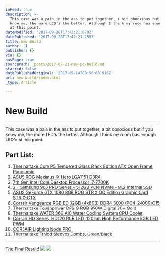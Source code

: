 ```yaml
---
inFeed: true
description: >-
  This case was a pain in the ass to put together, a bit obnoxious but if you
  know me, the more LED’s the better. Although I think my room has enough LED’s
  at this point.
dateModified: '2017-09-28T17:42:21.079Z'
datePublished: '2017-09-28T17:42:21.259Z'
title: New Build
author: []
publisher: {}
via: {}
hasPage: true
sourcePath: _posts/2017-07-21-new-pc-build.md
starred: false
datePublishedOriginal: '2017-09-14T08:50:08.916Z'
url: new-build/index.html
_type: Article

---
```

# New Build

---

This case was a pain in the ass to put together, a bit obnoxious but if you know me, the more LED's the better. Although I think my room has enough LED's at this point.

## Part List:

1. [Thermaltake Core P5 Tempered Glass Black Edition ATX Open Frame Panoramic][0]
2. [ASUS ROG Maximus IX Hero LGA1151 DDR4][1]
3. [7th Gen Intel Core Desktop Processor i7-7700K][2]
4. [2 - Samsung 960 PRO Series - 512GB PCIe NVMe - M.2 Internal SSD][3]
5. [ASUS GeForce GTX ][4][1080 8GB ROG STRIX OC Edition Graphic Card STRIX-GTX][5]
6. [Corsair Vengeance RGB ED 32GB (4x8GB) DDR4 3000 (PC4-24000)C15][6]
7. [Thermaltake Toughpower DPS G RGB 850W Digital 80+ Gold][7]
8. [Thermaltake WATER 360 AIO Water Cooling System CPU Cooler][8]
9. [Corsair HD Series, HD120 RGB LED, 120mm High Performance RGB LED PWM][9]
10. [CORSAIR Lighting Node PRO][10]
11. [Thermaltake TtMod Sleeves Combs, Green/Black][11]

---

[The Final Result!][12]
![](https://the-grid-user-content.s3-us-west-2.amazonaws.com/b8bec428-be77-473e-9c2a-f1a4e93e13e6.jpg)
![](https://the-grid-user-content.s3-us-west-2.amazonaws.com/20ef026f-6907-458a-b775-3ab274265f58.jpg)

[0]: https://www.amazon.com/dp/B01N4IGVSC/ref=cm_sw_r_cp_dp_T1_TfDCzbQ724K07 "Thermaltake Core P5 Tempered Glass Black Edition ATX Open Frame Panoramic Viewing Tt LCS Certified Gaming Computer Case CA-1E7-00M1WN-03"
[1]: https://www.amazon.com/dp/B01NBHXSP6/ref=cm_sw_r_cp_dp_T1_hhDCzbD4QP628 "ASUS ROG Maximus IX Hero LGA1151 DDR4 DP HDMI M.2 USB 3.1 ATX Motherboard"
[2]: https://www.amazon.com/dp/B01MXSI216/ref=cm_sw_r_cp_dp_T1_fhDCzbWE3XPWP "Intel 7th Gen Intel Core Desktop Processor i7-7700K (BX80677I77700K)"
[3]: http://a.co/bhXvfUi "Samsung 960 PRO Series - 512GB PCIe NVMe - M.2 Internal SSD (MZ-V6P512BW)"
[4]: https://www.amazon.com/Samsung-950-PRO-Internal-MZ-V5P512BW/dp/B01639694M "https://www.amazon.com/Samsung-950-PRO-Internal-MZ-V5P512BW/dp/B01639694M"
[5]: https://www.amazon.com/dp/B01GRRRRLO/ref=cm_sw_r_cp_dp_T1_4eDCzbETSAFNK "ASUS GeForce GTX 1080 8GB ROG STRIX OC Edition Graphic Card STRIX-GTX1080-O8G-GAMING"
[6]: https://www.amazon.com/dp/B06XRG59PK/ref=cm_sw_r_cp_dp_T1_bgDCzbRC8XV6V  "Corsair Vengeance RGB LED 32GB (4x8GB) DDR4 3000 (PC4-24000) C15 for DDR4 Systems PC Memory (CMR32GX4M4C3000C15)"
[7]: https://www.amazon.com/dp/B01I157UAS/ref=cm_sw_r_cp_dp_T1_UgDCzbRDRE1EB "Thermaltake Toughpower DPS G RGB 850W Digital 80+ Gold Smart Zero 256-Color RGB Fan Fully Modular ATX 12V 2.31/EPS 12V 2.92 Power Supply 10 YR Warranty PS-TPG-0850DPCGUS-R"
[8]: https://www.amazon.com/dp/B0196LP24M/ref=cm_sw_r_cp_dp_T1_ygDCzb9GPYE28 "Thermaltake WATER 360 AIO Water Cooling System CPU Cooler CL-W108-PL12SW-A"
[9]: https://www.amazon.com/dp/B01LA0R2X6/ref=cm_sw_r_cp_dp_T1_gdDCzbWVHWN9S "Corsair HD Series, HD120 RGB LED, 120mm High Performance RGB LED PWM three fans with controller"
[10]: https://www.amazon.com/dp/B01MYDTC2C/ref=cm_sw_r_cp_dp_T1_veDCzbXCCM2Y1 "CORSAIR Lighting Node PRO"
[11]: https://www.amazon.com/dp/B01IA9FEJY/ref=cm_sw_r_cp_dp_T1_7dDCzb2E2GY85 "Thermaltake TtMod Sleeve Extension Power Supply Cable Kit ATX/EPS/8-pin PCI-E/6-pin PCI-E with Combs, Green/Black"
[12]: https://photos.google.com/share/AF1QipNVS0Ya-I6HzJe0Om8P56Kbwgb-sdksPTvNrjQ6PBQScD1KH0kv-V0Lb9nuG3iORQ/photo/AF1QipOfwn9jILgXQUxq-eyMgqB5HGpaxAiAN6IVdRl5?key=dTBFaVBYeVlsczBaeFhhM2RvUHNjdElidzdsTUtB